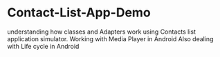 # Contact-List-App-Demo
understanding how classes and Adapters work using Contacts list application simulator.
Working with Media Player in Android
Also dealing with Life cycle in Android 

